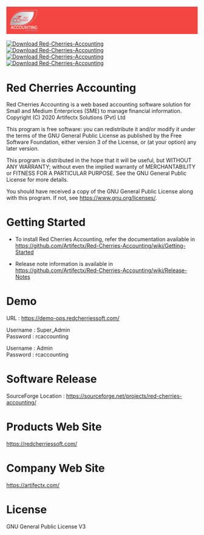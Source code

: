 
![Banner](https://github.com/gitsampath/rc_accounting.wiki.docs/blob/master/Banner.png)

[![Download Red-Cherries-Accounting](https://img.shields.io/sourceforge/dm/red-cherries-accounting.svg)](https://sourceforge.net/projects/red-cherries-accounting/files/latest/download)[![Download Red-Cherries-Accounting](https://img.shields.io/sourceforge/dw/red-cherries-accounting.svg)](https://sourceforge.net/projects/red-cherries-accounting/files/latest/download)[![Download Red-Cherries-Accounting](https://img.shields.io/sourceforge/dd/red-cherries-accounting.svg)](https://sourceforge.net/projects/red-cherries-accounting/files/latest/download)[![Download Red-Cherries-Accounting](https://img.shields.io/sourceforge/dt/red-cherries-accounting.svg)](https://sourceforge.net/projects/red-cherries-accounting/files/latest/download)

# Red Cherries Accounting

Red Cherries Accounting is a web based accounting software solution 
for Small and Medium Enterprices (SME) to manage financial information. 
Copyright (C) 2020  Artifectx Solutions (Pvt) Ltd

This program is free software: you can redistribute it and/or modify
it under the terms of the GNU General Public License as published by
the Free Software Foundation, either version 3 of the License, or
(at your option) any later version.

This program is distributed in the hope that it will be useful,
but WITHOUT ANY WARRANTY; without even the implied warranty of
MERCHANTABILITY or FITNESS FOR A PARTICULAR PURPOSE.  See the
GNU General Public License for more details.

 You should have received a copy of the GNU General Public License
 along with this program.  If not, see <https://www.gnu.org/licenses/>.
 
# Getting Started
- To install Red Cherries Accounting, refer the documentation available in https://github.com/Artifectx/Red-Cherries-Accounting/wiki/Getting-Started

- Release note information is available in https://github.com/Artifectx/Red-Cherries-Accounting/wiki/Release-Notes

# Demo
URL : https://demo-ops.redcherriessoft.com/

Username : Super_Admin<br>
Password : rcaccounting

Username : Admin<br>
Password : rcaccounting

# Software Release
SourceForge Location : https://sourceforge.net/projects/red-cherries-accounting/

# Products Web Site
https://redcherriessoft.com/

# Company Web Site
https://artifectx.com/

# License 
GNU General Public License V3
